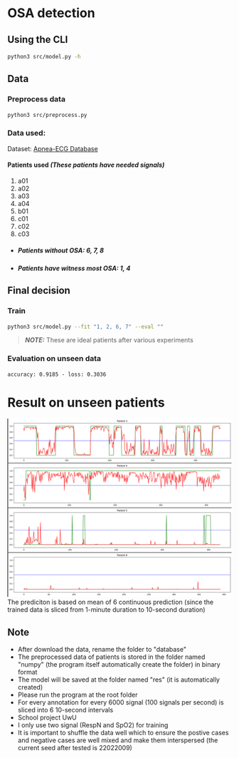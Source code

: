 # OSA detection

## Using the CLI

```zsh
python3 src/model.py -h
```

## Data

### Preprocess data

```zsh
python3 src/preprocess.py
```

### Data used:

Dataset: [Apnea-ECG Database](https://physionet.org/content/apnea-ecg/1.0.0/)

#### Patients used _(These patients have needed signals)_

1. a01
1. a02
1. a03
1. a04
1. b01
1. c01
1. c02
1. c03

-   ##### Patients without OSA: 6, 7, 8
-   ##### Patients have witness most OSA: 1, 4

## Final decision

### Train

```zsh
python3 src/model.py --fit "1, 2, 6, 7" --eval ""
```

> **_NOTE:_** These are ideal patients after various experiments

### Evaluation on unseen data

```
accuracy: 0.9185 - loss: 0.3036
```

# Result on unseen patients

![](plot.png)
The prediciton is based on mean of 6 continuous prediction (since the trained data is sliced from 1-minute duration to 10-second duration)

## Note

-   After download the data, rename the folder to "database"
-   The preprocessed data of patients is stored in the folder named "numpy" (the program itself automatically create the folder) in binary format
-   The model will be saved at the folder named "res" (it is automatically created)
-   Please run the program at the root folder
-   For every annotation for every 6000 signal (100 signals per second) is sliced into 6 10-second intervals
-   School project UwU
-   I only use two signal (RespN and SpO2) for training
-   It is important to shuffle the data well which to ensure the postive cases and negative cases are well mixed and make them interspersed (the current seed after tested is 22022009)
